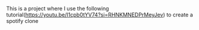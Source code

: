 This is a project where I use the following tutorial(https://youtu.be/I1cpb0tYV74?si=RHNKMNEDPrMeyJev) to create a spotify clone
